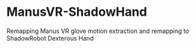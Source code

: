 # ManusVR-ShadowHand
Remapping Manus VR glove motion extraction and remapping to ShadowRobot Dexterous Hand
